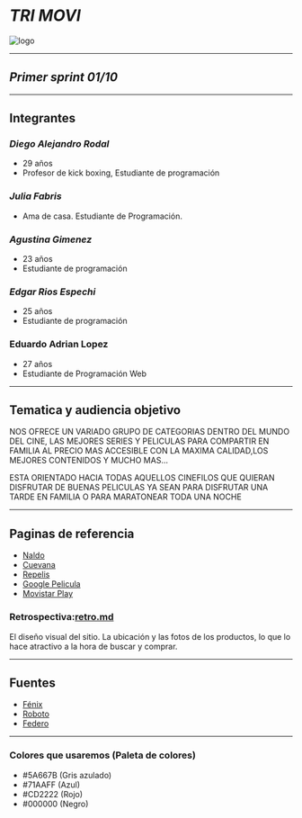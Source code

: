 # ___TRI MOVI___
![logo](/public/diseño/imagenes/logo.png)
___
## ***Primer sprint 01/10***
_ _ _ 
## **Integrantes**
### *Diego Alejandro Rodal*
- 29 años
- Profesor de kick boxing, Estudiante de programación
### *Julia Fabris*
- Ama de casa. Estudiante de Programación.

### *Agustina Gimenez*
- 23 años
- Estudiante de programación

### *Edgar Rios Espechi*
- 25 años
- Estudiante de programación

### Eduardo Adrian Lopez 
- 27 años
- Estudiante de Programación Web
_ _ _ 
## **Tematica y audiencia objetivo**

NOS OFRECE UN VARIADO GRUPO DE CATEGORIAS DENTRO DEL MUNDO DEL CINE, LAS MEJORES SERIES Y PELICULAS PARA COMPARTIR EN FAMILIA AL PRECIO MAS ACCESIBLE CON LA MAXIMA CALIDAD,LOS MEJORES CONTENIDOS Y MUCHO MAS...


ESTA ORIENTADO HACIA TODAS AQUELLOS CINEFILOS QUE QUIERAN DISFRUTAR DE BUENAS PELICULAS YA SEAN PARA DISFRUTAR UNA TARDE EN FAMILIA O PARA MARATONEAR TODA UNA NOCHE
_ _ _ 
## **Paginas de referencia**
- [Naldo](https://www.naldo.com.ar)
- [Cuevana](https://cuevana3.cc)
- [Repelis](https://repelis24.co)
- [Google Pelicula](https://play.google.com/store/movies)
- [Movistar Play](https://www.play.movistar.com.ar/catalog/peliculas-618)


### Retrospectiva:[retro.md](https://github.com/Edgar-Rios/grupo_3_c12/blob/master/retro.md)



El diseño visual del sitio. La ubicación y las fotos de los productos, lo  que lo hace atractivo a la hora de buscar y comprar.


_ _ _ 
## **Fuentes**
- [Fénix](https://fonts.google.com/specimen/Fenix)
- [Roboto](https://fonts.google.com/specimen/Roboto#standard-styles)
- [Federo](https://www.cssfontstack.com/Federo)


_ _ _
### **Colores que usaremos (Paleta de colores)**
- #5A667B (Gris azulado)
- #71AAFF (Azul)
- #CD2222 (Rojo)
- #000000 (Negro)

